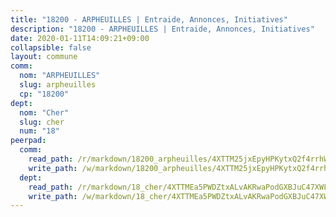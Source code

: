 ```yaml
---
title: "18200 - ARPHEUILLES | Entraide, Annonces, Initiatives"
description: "18200 - ARPHEUILLES | Entraide, Annonces, Initiatives"
date: 2020-01-11T14:09:21+09:00
collapsible: false
layout: commune
comm:
  nom: "ARPHEUILLES"
  slug: arpheuilles
  cp: "18200"
dept:
  nom: "Cher"
  slug: cher
  num: "18"
peerpad:
  comm:
    read_path: /r/markdown/18200_arpheuilles/4XTTM25jxEpyHPKytxQ2f4rrhWzpWrotiFv9k1KMzAA2dsin7
    write_path: /w/markdown/18200_arpheuilles/4XTTM25jxEpyHPKytxQ2f4rrhWzpWrotiFv9k1KMzAA2dsin7-K3TgTx3QYP5A9bAUmaCK2Dryn7nFvxixyYXGSaS7Se6EPDUkULBLpSNwBaJqj9ZuxwknUSGLB2W3UJKxuahNaoDtuZ2pSPB7M5bPQHk47qGWaftAnnz6XMPTPYR3FTsUXt73rNmy
  dept:
    read_path: /r/markdown/18_cher/4XTTMEa5PWDZtxALvAKRwaPodGXBJuC47XWLMLZ5hCaMSik3w
    write_path: /w/markdown/18_cher/4XTTMEa5PWDZtxALvAKRwaPodGXBJuC47XWLMLZ5hCaMSik3w-K3TgTvT6tiupPRTeoV2zMggT6E77BmY6Zeeqwk1pvv6Bfo4GHKoyLD2hQDLMcNajnfixB5aDgngmFZba1jsFtXhXJhkZaMz5Fno5UjuUU6mkQFXv9cWu6FJLmGRziLMtgTSufDeD
---
```


